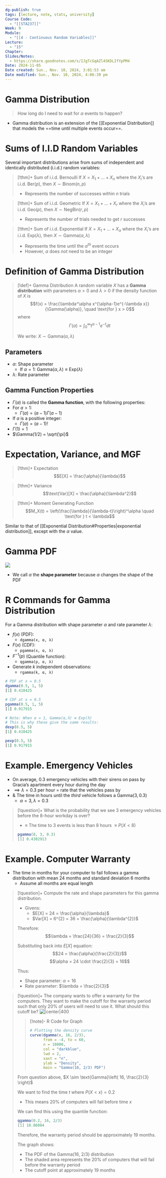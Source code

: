 ```yaml
---
dg-publish: true
tags: [lecture, note, stats, university]
Course Code:
  - "[[STA237]]"
Week: 9
Module:
  - "[[4 - Continuous Random Variables]]"
Lecture:
  - "15"
Chapter: 
Slides/Notes:
  - https://share.goodnotes.com/s/IJgTcGqAZl4SKDLIfYpPM4
Date: 2024-11-05
Date created: Sun., Nov. 10, 2024, 3:01:53 am
Date modified: Sun., Nov. 10, 2024, 4:06:39 pm
---
```


# Gamma Distribution

> How long do I need to wait for $\alpha$ events to happen?

- Gamma distribution is an extension of the [[Exponential Distribution]] that models the ==time until multiple events occur==.

# Sums of I.I.D Random Variables

Several important distributions arise from sums of independent and identically distributed (i.i.d.) random variables:

> [!thm]+ Sum of i.i.d. Bernoulli
> If $X = X_{1} + \dots + X_{n}$ where the $X_{i}$‘s are i.i.d. $\text{Ber}(p)$, then $X \sim \text{Binom}(n, p)$
> - Represents the number of successes within $n$ trials

> [!thm]+ Sum of i.i.d. Geometric
> If $X = X_{1} + \dots + X_{r}$ where the $X_{i}$’s are i.i.d. $\text{Geo}(p)$, then $X \sim \text{NegBin}(r, p)$
> - Represents the number of trials needed to get $r$ successes

> [!thm]+ Sum of i.i.d. Exponential
> If $X = X_{1} + \dots + X_{\alpha}$ where the $X_{i}$‘s are i.i.d. $\text{Exp}(\lambda)$, then $X \sim \text{Gamma}(\alpha, \lambda)$
> - Represents the time until the $\alpha^{th}$ event occurs
> - However, $\alpha$ does *not* need to be an integer

# Definition of Gamma Distribution

> [!def]+ Gamma Distribution
> A random variable $X$ has a **Gamma distribution** with parameters $\alpha > 0$ and $\lambda > 0$ if the density function of $X$ is
> $$f(x) = \frac{\lambda^\alpha x^{\alpha-1}e^{-\lambda x}}{\Gamma(\alpha)}, \quad \text{for } x > 0$$
> where
> $$\Gamma(\alpha) = \int_0^\infty t^{\alpha-1}e^{-t} dt$$
>
> We write: $X \sim \text{Gamma}(\alpha, \lambda)$

## Parameters

- $\alpha$: Shape parameter
    - If $\alpha = 1$: $\text{Gamma}(\alpha, \lambda) \equiv \text{Exp}(\lambda)$
- $\lambda$: Rate parameter

## Gamma Function Properties

- $\Gamma(a)$ is called the **Gamma function**, with the following properties:
- For $a > 1$:
    - $\Gamma(a) = (a-1)\Gamma(a-1)$
- If $a$ is a positive integer:
    - $\Gamma(a) = (a-1)!$
- $\Gamma(1) = 1$
- $\Gamma(1/2) = \sqrt{\pi}$

# Expectation, Variance, and MGF

> [!thm]+ Expectation
> $$E[X] = \frac{\alpha}{\lambda}$$

> [!thm]+ Variance
> $$\text{Var}[X] = \frac{\alpha}{\lambda^2}$$

> [!thm]+ Moment Generating Function
> $$M_X(t) = \left(\frac{\lambda}{\lambda-t}\right)^\alpha \quad \text{for } t < \lambda$$

Similar to that of [[Exponential Distribution#Properties|exponential distribution]], except with the $\alpha$ value.

# Gamma PDF

![](https://i.imgur.com/l6vUF1o.png)

- We call $\alpha$ the **shape parameter** because $\alpha$ changes the shape of the PDF

# R Commands for Gamma Distribution

For a Gamma distribution with shape parameter $\alpha$ and rate parameter $\lambda$:

- $f(x)$ (PDF):
    - `dgamma(x, α, λ)`
- $F(x)$ (CDF):
    - `pgamma(x, α, λ)`
- $F^{-1}(p)$ (Quantile function):
    - `qgamma(p, α, λ)`
- Generate $k$ independent observations:
    - `rgamma(k, α, λ)`

```r title:Examples
# PDF at x = 0.5
dgamma(0.5, 1, 5)
[1] 0.410425

# CDF at x = 0.5
pgamma(0.5, 1, 5)
[1] 0.917915

# Note: When α = 1, Gamma(α,λ) ≡ Exp(λ)
# This is why these give the same results:
dexp(0.5, 5)
[1] 0.410425

pexp(0.5, 5)
[1] 0.917915
```

# Example. Emergency Vehicles

- On average, 0.3 emergency vehicles with their sirens on pass by Gracia’s apartment every hour during the day
- $\implies \lambda = 0.3$ per hour = rate that the vehicles pass by
- & The time in hours until the *third* vehicle follows a $\text{Gamma}(3, 0.3)$
    - $\alpha = 3, \lambda = 0.3$

> [!question]+ What is the probability that we see 3 emergency vehicles before the 8-hour workday is over?
> - $\equiv$ The time to 3 events is less than 8 hours $\equiv P(X < 8)$
> ```r
> pgamma(8, 3, 0.3)
> [1] 0.4302913
> ```

# Example. Computer Warranty

- The time in months for your computer to fail follows a gamma distribution with mean 24 months and standard deviation 6 months
    - Assume all months are equal length

> [!question]+ Compute the rate and shape parameters for this gamma distribution.
> - Givens:
>     - $E[X] = 24 = \frac{\alpha}{\lambda}$
>     - $Var[X] = 6^{2} = 36 = \frac{\alpha}{\lambda^{2}}$
>
> Therefore:
> $$\lambda = \frac{24}{36} = \frac{2}{3}$$
>
> Substituting back into $E[X]$ equation:
> $$24 = \frac{\alpha}{\frac{2}{3}}$$
> $$\alpha = 24 \cdot \frac{2}{3} = 16$$
>
> Thus:
> - Shape parameter: $\alpha = 16$
> - Rate parameter: $\lambda = \frac{2}{3}$

> [!question]+ The company wants to offer a warranty for the computers. They want to make the cutoff for the warranty period such that only 20% of users will need to use it. What should this cutoff be?
> ![|center|400](https://i.imgur.com/C2tbF2G.png)
>
> > [!note]- R Code for Graph
> >
> > ```r
> > # Plotting the density curve
> > curve(dgamma(x, 16, 2/3),
> >       from = -4, to = 60,
> >       n = 10000,
> >       col = "darkblue",
> >       lwd = 2,
> >       xaxt = "n",
> >       ylab = "Density",
> >       main = "Gamma(16, 2/3) PDF")
> > ```
>
> From question above, $X \sim \text{Gamma}\left( 16, \frac{2}{3} \right)$
>
> We want to find the time $t$ where $P(X < x) = 0.2$
> - This means 20% of computers will fail before time $x$
>
> We can find this using the quantile function:
> ```r
> qgamma(0.2, 16, 2/3)
> [1] 18.86084
> ```
>
> Therefore, the warranty period should be approximately 19 months.
>
> The graph shows:
> - The PDF of the Gamma(16, 2/3) distribution
> - The shaded area represents the 20% of computers that will fail before the warranty period
> - The cutoff point at approximately 19 months
